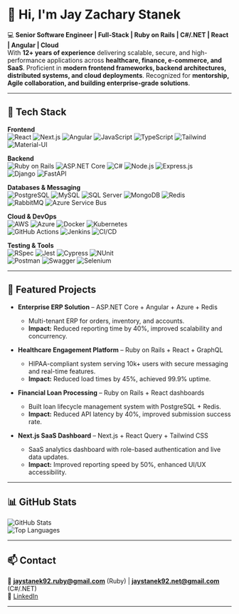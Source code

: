 # 👋 Hi, I'm Jay Zachary Stanek  

💻 **Senior Software Engineer | Full-Stack | Ruby on Rails | C#/.NET | React | Angular | Cloud**  
With **12+ years of experience** delivering scalable, secure, and high-performance applications across **healthcare, finance, e-commerce, and SaaS**. Proficient in **modern frontend frameworks, backend architectures, distributed systems, and cloud deployments**. Recognized for **mentorship, Agile collaboration, and building enterprise-grade solutions**.  

---

## 🚀 Tech Stack  

**Frontend**  
![React](https://img.shields.io/badge/-React-61DAFB?logo=react&logoColor=black) 
![Next.js](https://img.shields.io/badge/-Next.js-000000?logo=nextdotjs) 
![Angular](https://img.shields.io/badge/-Angular-DD0031?logo=angular&logoColor=white) 
![JavaScript](https://img.shields.io/badge/-JavaScript-F7DF1E?logo=javascript&logoColor=black) 
![TypeScript](https://img.shields.io/badge/-TypeScript-3178C6?logo=typescript&logoColor=white) 
![Tailwind](https://img.shields.io/badge/-TailwindCSS-06B6D4?logo=tailwindcss&logoColor=white) 
![Material-UI](https://img.shields.io/badge/-MaterialUI-0081CB?logo=mui&logoColor=white)  

**Backend**  
![Ruby on Rails](https://img.shields.io/badge/-Ruby%20on%20Rails-D30001?logo=rubyonrails&logoColor=white) 
![ASP.NET Core](https://img.shields.io/badge/-ASP.NET%20Core-512BD4?logo=dotnet&logoColor=white) 
![C#](https://img.shields.io/badge/-C%23-239120?logo=c-sharp&logoColor=white) 
![Node.js](https://img.shields.io/badge/-Node.js-339933?logo=nodedotjs&logoColor=white) 
![Express.js](https://img.shields.io/badge/-Express.js-000000?logo=express&logoColor=white)  
![Django](https://img.shields.io/badge/-Django-092E20?logo=django&logoColor=white) 
![FastAPI](https://img.shields.io/badge/-FastAPI-009688?logo=fastapi&logoColor=white)  

**Databases & Messaging**  
![PostgreSQL](https://img.shields.io/badge/-PostgreSQL-336791?logo=postgresql&logoColor=white) 
![MySQL](https://img.shields.io/badge/-MySQL-4479A1?logo=mysql&logoColor=white) 
![SQL Server](https://img.shields.io/badge/-SQL%20Server-CC2927?logo=microsoftsqlserver&logoColor=white) 
![MongoDB](https://img.shields.io/badge/-MongoDB-47A248?logo=mongodb&logoColor=white) 
![Redis](https://img.shields.io/badge/-Redis-DC382D?logo=redis&logoColor=white)  
![RabbitMQ](https://img.shields.io/badge/-RabbitMQ-FF6600?logo=rabbitmq&logoColor=white) 
![Azure Service Bus](https://img.shields.io/badge/-Azure%20Service%20Bus-0078D4?logo=microsoftazure&logoColor=white)  

**Cloud & DevOps**  
![AWS](https://img.shields.io/badge/-AWS-FF9900?logo=amazonaws&logoColor=white) 
![Azure](https://img.shields.io/badge/-Azure-0078D4?logo=microsoftazure&logoColor=white) 
![Docker](https://img.shields.io/badge/-Docker-2496ED?logo=docker&logoColor=white) 
![Kubernetes](https://img.shields.io/badge/-Kubernetes-326CE5?logo=kubernetes&logoColor=white)  
![GitHub Actions](https://img.shields.io/badge/-GitHub%20Actions-2088FF?logo=githubactions&logoColor=white) 
![Jenkins](https://img.shields.io/badge/-Jenkins-D24939?logo=jenkins&logoColor=white) 
![CI/CD](https://img.shields.io/badge/-CI%2FCD-000000?logo=github&logoColor=white)  

**Testing & Tools**  
![RSpec](https://img.shields.io/badge/-RSpec-CC342D?logo=ruby&logoColor=white) 
![Jest](https://img.shields.io/badge/-Jest-C21325?logo=jest&logoColor=white) 
![Cypress](https://img.shields.io/badge/-Cypress-17202C?logo=cypress&logoColor=white) 
![NUnit](https://img.shields.io/badge/-NUnit-512BD4?logo=dotnet&logoColor=white)  
![Postman](https://img.shields.io/badge/-Postman-FF6C37?logo=postman&logoColor=white) 
![Swagger](https://img.shields.io/badge/-Swagger-85EA2D?logo=swagger&logoColor=black) 
![Selenium](https://img.shields.io/badge/-Selenium-43B02A?logo=selenium&logoColor=white)  

---

## 📂 Featured Projects  

- **Enterprise ERP Solution** – ASP.NET Core + Angular + Azure + Redis  
  - Multi-tenant ERP for orders, inventory, and accounts.  
  - **Impact:** Reduced reporting time by 40%, improved scalability and concurrency.  

- **Healthcare Engagement Platform** – Ruby on Rails + React + GraphQL  
  - HIPAA-compliant system serving 10k+ users with secure messaging and real-time features.  
  - **Impact:** Reduced load times by 45%, achieved 99.9% uptime.  

- **Financial Loan Processing** – Ruby on Rails + React dashboards  
  - Built loan lifecycle management system with PostgreSQL + Redis.  
  - **Impact:** Reduced API latency by 40%, improved submission success rate.  

- **Next.js SaaS Dashboard** – Next.js + React Query + Tailwind CSS  
  - SaaS analytics dashboard with role-based authentication and live data updates.  
  - **Impact:** Improved reporting speed by 50%, enhanced UI/UX accessibility.  

---

## 📊 GitHub Stats  

![GitHub Stats](https://github-readme-stats.vercel.app/api?username=jaystanek&show_icons=true&theme=tokyonight)  
![Top Languages](https://github-readme-stats.vercel.app/api/top-langs/?username=jaystanek&layout=compact&theme=tokyonight)  

---

## 📫 Contact  

📧 **jaystanek92.ruby@gmail.com** (Ruby) | **jaystanek92.net@gmail.com** (C#/.NET)  
🔗 [LinkedIn](https://www.linkedin.com/in/jay-stanek-7b2879354/)  

---
